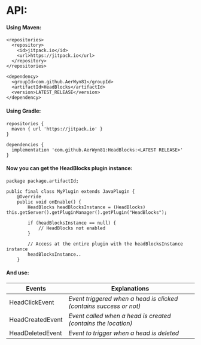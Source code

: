 # API:

#### Using Maven:

```
<repositories>
  <repository>
    <id>jitpack.io</id>
    <url>https://jitpack.io</url>
  </repository>
</repositories>

<dependency>
  <groupId>com.github.AerWyn81</groupId>
  <artifactId>HeadBlocks</artifactId>
  <version>LATEST_RELEASE</version>
</dependency>
```

#### Using Gradle:

```
repositories {
  maven { url 'https://jitpack.io' }
}

dependencies {
  implementation 'com.github.AerWyn81:HeadBlocks:<LATEST RELEASE>'
}
```

#### Now you can get the HeadBlocks plugin instance:

```
package package.artifactId;

public final class MyPlugin extends JavaPlugin {
    @Override
    public void onEnable() {
        HeadBlocks headBlocksInstance = (HeadBlocks) this.getServer().getPluginManager().getPlugin("HeadBlocks");

        if (headBlocksInstance == null) {
            // HeadBlocks not enabled
        }

        // Access at the entire plugin with the headBlocksInstance instance
        headBlocksInstance..
    }
```

#### And use:

Events  | Explanations
------------- | -------------
HeadClickEvent | _Event triggered when a head is clicked (contains success or not)_
HeadCreatedEvent | _Event called when a head is created (contains the location)_
HeadDeletedEvent | _Event to trigger when a head is deleted_